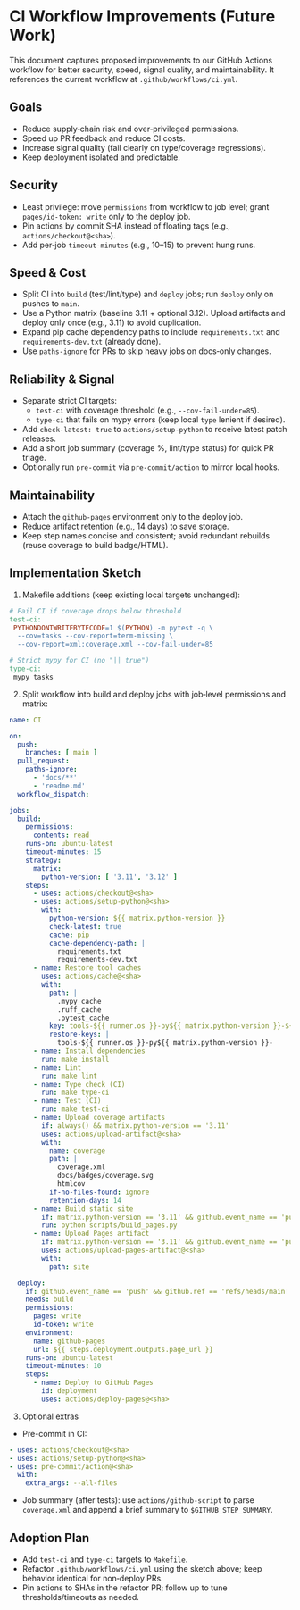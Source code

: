 # CI Workflow Improvements (Future Work)

This document captures proposed improvements to our GitHub Actions workflow for better security, speed, signal quality, and maintainability. It references the current workflow at `.github/workflows/ci.yml`.

## Goals

- Reduce supply‑chain risk and over‑privileged permissions.
- Speed up PR feedback and reduce CI costs.
- Increase signal quality (fail clearly on type/coverage regressions).
- Keep deployment isolated and predictable.

## Security

- Least privilege: move `permissions` from workflow to job level; grant `pages/id-token: write` only to the deploy job.
- Pin actions by commit SHA instead of floating tags (e.g., `actions/checkout@<sha>`).
- Add per‑job `timeout-minutes` (e.g., 10–15) to prevent hung runs.

## Speed & Cost

- Split CI into `build` (test/lint/type) and `deploy` jobs; run `deploy` only on pushes to `main`.
- Use a Python matrix (baseline 3.11 + optional 3.12). Upload artifacts and deploy only once (e.g., 3.11) to avoid duplication.
- Expand pip cache dependency paths to include `requirements.txt` and `requirements-dev.txt` (already done).
- Use `paths-ignore` for PRs to skip heavy jobs on docs‑only changes.

## Reliability & Signal

- Separate strict CI targets:
  - `test-ci` with coverage threshold (e.g., `--cov-fail-under=85`).
  - `type-ci` that fails on mypy errors (keep local `type` lenient if desired).
- Add `check-latest: true` to `actions/setup-python` to receive latest patch releases.
- Add a short job summary (coverage %, lint/type status) for quick PR triage.
- Optionally run `pre-commit` via `pre-commit/action` to mirror local hooks.

## Maintainability

- Attach the `github-pages` environment only to the deploy job.
- Reduce artifact retention (e.g., 14 days) to save storage.
- Keep step names concise and consistent; avoid redundant rebuilds (reuse coverage to build badge/HTML).

## Implementation Sketch

1) Makefile additions (keep existing local targets unchanged):

```Makefile
# Fail CI if coverage drops below threshold
test-ci:
 PYTHONDONTWRITEBYTECODE=1 $(PYTHON) -m pytest -q \
  --cov=tasks --cov-report=term-missing \
  --cov-report=xml:coverage.xml --cov-fail-under=85

# Strict mypy for CI (no "|| true")
type-ci:
 mypy tasks
```

2) Split workflow into build and deploy jobs with job‑level permissions and matrix:

```yaml
name: CI

on:
  push:
    branches: [ main ]
  pull_request:
    paths-ignore:
      - 'docs/**'
      - 'readme.md'
  workflow_dispatch:

jobs:
  build:
    permissions:
      contents: read
    runs-on: ubuntu-latest
    timeout-minutes: 15
    strategy:
      matrix:
        python-version: [ '3.11', '3.12' ]
    steps:
      - uses: actions/checkout@<sha>
      - uses: actions/setup-python@<sha>
        with:
          python-version: ${{ matrix.python-version }}
          check-latest: true
          cache: pip
          cache-dependency-path: |
            requirements.txt
            requirements-dev.txt
      - name: Restore tool caches
        uses: actions/cache@<sha>
        with:
          path: |
            .mypy_cache
            .ruff_cache
            .pytest_cache
          key: tools-${{ runner.os }}-py${{ matrix.python-version }}-${{ hashFiles('pyproject.toml') }}
          restore-keys: |
            tools-${{ runner.os }}-py${{ matrix.python-version }}-
      - name: Install dependencies
        run: make install
      - name: Lint
        run: make lint
      - name: Type check (CI)
        run: make type-ci
      - name: Test (CI)
        run: make test-ci
      - name: Upload coverage artifacts
        if: always() && matrix.python-version == '3.11'
        uses: actions/upload-artifact@<sha>
        with:
          name: coverage
          path: |
            coverage.xml
            docs/badges/coverage.svg
            htmlcov
          if-no-files-found: ignore
          retention-days: 14
      - name: Build static site
        if: matrix.python-version == '3.11' && github.event_name == 'push' && github.ref == 'refs/heads/main'
        run: python scripts/build_pages.py
      - name: Upload Pages artifact
        if: matrix.python-version == '3.11' && github.event_name == 'push' && github.ref == 'refs/heads/main'
        uses: actions/upload-pages-artifact@<sha>
        with:
          path: site

  deploy:
    if: github.event_name == 'push' && github.ref == 'refs/heads/main'
    needs: build
    permissions:
      pages: write
      id-token: write
    environment:
      name: github-pages
      url: ${{ steps.deployment.outputs.page_url }}
    runs-on: ubuntu-latest
    timeout-minutes: 10
    steps:
      - name: Deploy to GitHub Pages
        id: deployment
        uses: actions/deploy-pages@<sha>
```

3) Optional extras

- Pre-commit in CI:

```yaml
- uses: actions/checkout@<sha>
- uses: actions/setup-python@<sha>
- uses: pre-commit/action@<sha>
  with:
    extra_args: --all-files
```

- Job summary (after tests): use `actions/github-script` to parse `coverage.xml` and append a brief summary to `$GITHUB_STEP_SUMMARY`.

## Adoption Plan

- Add `test-ci` and `type-ci` targets to `Makefile`.
- Refactor `.github/workflows/ci.yml` using the sketch above; keep behavior identical for non‑deploy PRs.
- Pin actions to SHAs in the refactor PR; follow up to tune thresholds/timeouts as needed.
